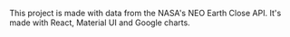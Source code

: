This project is made with data from the NASA's NEO Earth Close API.
It's made with React, Material UI and Google charts.

